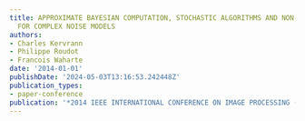 ```yaml
---
title: APPROXIMATE BAYESIAN COMPUTATION, STOCHASTIC ALGORITHMS AND NON-LOCAL MEANS
  FOR COMPLEX NOISE MODELS
authors:
- Charles Kervrann
- Philippe Roudot
- Francois Waharte
date: '2014-01-01'
publishDate: '2024-05-03T13:16:53.242448Z'
publication_types:
- paper-conference
publication: '*2014 IEEE INTERNATIONAL CONFERENCE ON IMAGE PROCESSING (ICIP)*'
---
```

